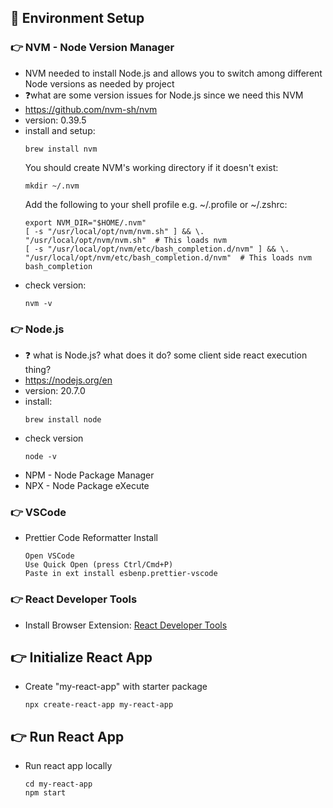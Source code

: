 ## 🍬 Environment Setup
### :point_right: NVM - Node Version Manager
- NVM needed to install Node.js and allows you to switch among different Node versions as needed by project
- ❓what are some version issues for Node.js since we need this NVM
- https://github.com/nvm-sh/nvm
- version: 0.39.5
- install and setup:
  ```
  brew install nvm
  ```
  You should create NVM's working directory if it doesn't exist:
  ```
  mkdir ~/.nvm
  ```
  Add the following to your shell profile e.g. ~/.profile or ~/.zshrc:
  ```
  export NVM_DIR="$HOME/.nvm"
  [ -s "/usr/local/opt/nvm/nvm.sh" ] && \. "/usr/local/opt/nvm/nvm.sh"  # This loads nvm
  [ -s "/usr/local/opt/nvm/etc/bash_completion.d/nvm" ] && \. "/usr/local/opt/nvm/etc/bash_completion.d/nvm"  # This loads nvm bash_completion
  ```
- check version:
  ```
  nvm -v
  ```

### :point_right: Node.js
- :question: what is Node.js? what does it do? some client side react execution thing?
- https://nodejs.org/en
- version: 20.7.0
- install:
  ```
  brew install node
  ```
- check version
  ```
  node -v
  ```
- NPM - Node Package Manager
- NPX - Node Package eXecute 

### :point_right: VSCode
- Prettier Code Reformatter Install
  ```
  Open VSCode
  Use Quick Open (press Ctrl/Cmd+P)
  Paste in ext install esbenp.prettier-vscode
  ``` 
### :point_right: React Developer Tools
- Install Browser Extension: [React Developer Tools](https://chrome.google.com/webstore/detail/react-developer-tools/fmkadmapgofadopljbjfkapdkoienihi?hl=en)
## :point_right: Initialize React App
- Create "my-react-app" with starter package
  ```
  npx create-react-app my-react-app
  ```
## :point_right: Run React App
- Run react app locally
  ```
  cd my-react-app
  npm start
  ```
